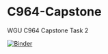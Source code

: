# C964-Capstone
WGU C964 Capstone Task 2

[![Binder](https://mybinder.org/badge_logo.svg)](https://mybinder.org/v2/gh/Xenonous/C964-Capstone/main?labpath=C964-Capstone)

